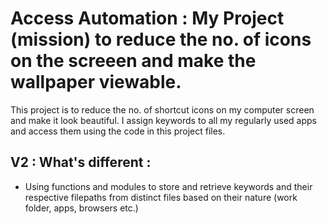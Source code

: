 # Access Automation : My Project (mission) to reduce the no. of icons on the screeen and make the wallpaper viewable.

This project is to reduce the no. of shortcut icons on my computer screen and make it look beautiful. I assign keywords to all my regularly used apps and access them using the code in this project files. 

## V2 : What's different :
*  Using functions and modules to store and retrieve keywords and their respective filepaths from distinct files based on their nature (work folder, apps, browsers etc.)
